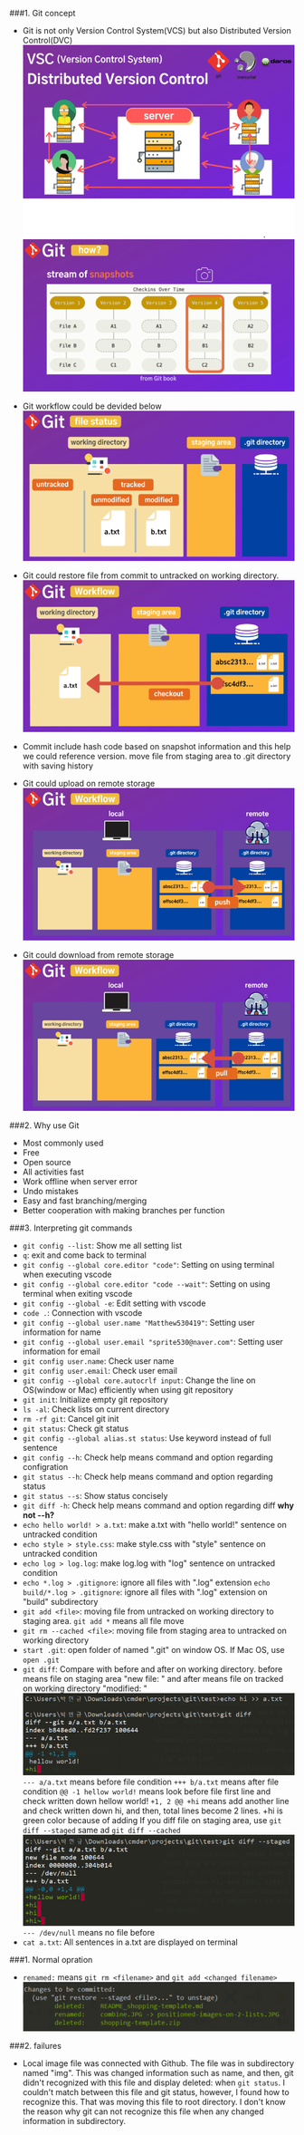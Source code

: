 ###1. Git concept

- Git is not only Version Control System(VCS) but also Distributed Version Control(DVC)
  ![concept](./img/concept.png)
  ![concept](./img/concept1.png)

- Git workflow could be devided below
  ![workflow](./img/workflow.png)

- Git could restore file from commit to untracked on working directory.
  ![workflow](./img/checkout.png)

- Commit include hash code based on snapshot information and this help we could reference version. move file from staging area to .git directory with saving history
- Git could upload on remote storage
  ![workflow](./img/push.png)

- Git could download from remote storage
  ![workflow](./img/pull.png)

###2. Why use Git

- Most commonly used
- Free
- Open source
- All activities fast
- Work offline when server error
- Undo mistakes
- Easy and fast branching/merging
- Better cooperation with making branches per function

###3. Interpreting git commands

- `git config --list`: Show me all setting list
- `q`: exit and come back to terminal
- `git config --global core.editor "code"`: Setting on using terminal when executing vscode
- `git config --global core.editor "code --wait"`: Setting on using terminal when exiting vscode
- `git config --global -e`: Edit setting with vscode
- `code .`: Connection with vscode
- `git config --global user.name "Matthew530419"`: Setting user information for name
- `git config --global user.email "sprite530@naver.com"`: Setting user information for email
- `git config user.name`: Check user name
- `git config user.email`: Check user email
- `git config --global core.autocrlf input`: Change the line on OS(window or Mac) efficiently when using git repository
- `git init`: Initialize empty git repository
- `ls -al`: Check lists on current directory
- `rm -rf git`: Cancel git init
- `git status`: Check git status
- `git config --global alias.st status`: Use keyword instead of full sentence
- `git config --h`: Check help means command and option regarding configration
- `git status --h`: Check help means command and option regarding status
- `git status --s`: Show status concisely
- `git diff -h`: Check help means command and option regarding diff **why not --h?**
- `echo hello world! > a.txt`: make a.txt with "hello world!" sentence on untracked condition
- `echo style > style.css`: make style.css with "style" sentence on untracked condition
- `echo log > log.log`: make log.log with "log" sentence on untracked condition
- `echo *.log > .gitignore`: ignore all files with ".log" extension
  `echo build/*.log > .gitignore`: ignore all files with ".log" extension on "build" subdirectory
- `git add <file>`: moving file from untracked on working directory to staging area. `git add *` means all file move
- `git rm --cached <file>`: moving file from staging area to untracked on working directory
- `start .git`: open folder of named ".git" on window OS. If Mac OS, use `open .git`
- `git diff`: Compare with before and after on working directory. before means file on staging area "new file: " and after means file on tracked on working directory "modified: "
  ![diff](./img/diff.png)
  `--- a/a.txt` means before file condition
  `+++ b/a.txt` means after file condition
  `@@ -1 hellow world!` means look before file first line and check written down hellow world!
  `+1, 2 @@ +hi` means add another line and check written down hi, and then, total lines become 2 lines. +hi is green color because of adding
  If you diff file on staging area, use `git diff --staged` same ad `git diff --cached`
  ![diff](./img/diff1.png)
  `--- /dev/null` means no file before
- `cat a.txt`: All sentences in a.txt are displayed on terminal

###1. Normal opration

- `renamed:` means `git rm <filename>` and `git add <changed filename>`
  ![rename](./img/rename.png)

###2. failures

- Local image file was connected with Github. The file was in subdirectory named "img". This was changed information such as name, and then, git didn't recognized with this file and display deleted: when `git status`.
  I couldn't match between this file and git status, however, I found how to recognize this. That was moving this file to root directory. I don't know the reason why git can not recognize this file when any changed information in subdirectory.
